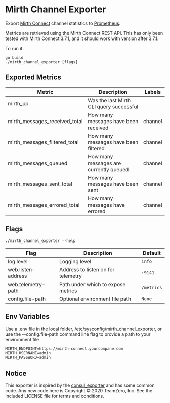 # Mirth Channel Exporter

Export [Mirth Connect](https://en.wikipedia.org/wiki/Mirth_Connect) channel
statistics to [Prometheus](https://prometheus.io).

Metrics are retrieved using the Mirth Connect REST API. This has only been tested
with Mirth Connect 3.7.1, and it should work with version after 3.7.1.

To run it:

    go build
    ./mirth_channel_exporter [flags]

## Exported Metrics
| Metric | Description | Labels |
| ------ | ------- | ------ |
| mirth_up | Was the last Mirth CLI query successful | |
| mirth_messages_received_total | How many messages have been received | channel |
| mirth_messages_filtered_total  | How many messages have been filtered | channel |
| mirth_messages_queued | How many messages are currently queued | channel |
| mirth_messages_sent_total  | How many messages have been sent | channel |
| mirth_messages_errored_total  | How many messages have errored | channel |

## Flags
    ./mirth_channel_exporter --help

| Flag | Description | Default |
| ---- | ----------- | ------- |
| log.level | Logging level | `info` |
| web.listen-address | Address to listen on for telemetry | `:9141` |
| web.telemetry-path | Path under which to expose metrics | `/metrics` |
| config.file-path | Optional environment file path | `None` |

## Env Variables

Use a .env file in the local folder, /etc/sysconfig/mirth_channel_exporter, or
use the --config.file-path command line flag to provide a path to your
environment file
```
MIRTH_ENDPOINT=https://mirth-connect.yourcompane.com
MIRTH_USERNAME=admin
MIRTH_PASSWORD=admin
```

## Notice

This exporter is inspired by the [consul_exporter](https://github.com/prometheus/consul_exporter)
and has some common code. Any new code here is Copyright &copy; 2020 TeamZero, Inc. See the included
LICENSE file for terms and conditions.
